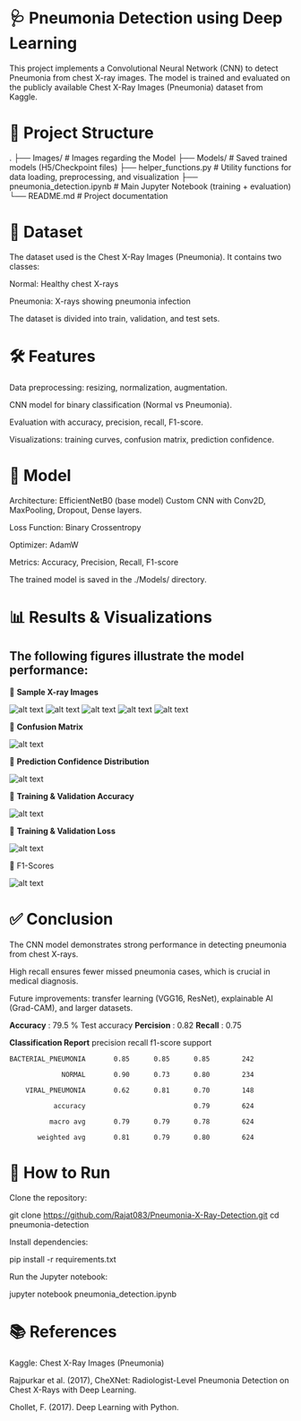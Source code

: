 # 🩺 Pneumonia Detection using Deep Learning

This project implements a Convolutional Neural Network (CNN) to detect Pneumonia from chest X-ray images. The model is trained and evaluated on the publicly available Chest X-Ray Images (Pneumonia) dataset from Kaggle.

# 📌 Project Structure
.
├── Images/                     # Images regarding the Model
├── Models/                     # Saved trained models (H5/Checkpoint files)
├── helper_functions.py         # Utility functions for data loading, preprocessing, and visualization
├── pneumonia_detection.ipynb   # Main Jupyter Notebook (training + evaluation)
└── README.md                   # Project documentation

# 
# 📂 Dataset

The dataset used is the Chest X-Ray Images (Pneumonia). It contains two classes:

Normal: Healthy chest X-rays

Pneumonia: X-rays showing pneumonia infection

The dataset is divided into train, validation, and test sets.

# 🛠️ Features

Data preprocessing: resizing, normalization, augmentation.

CNN model for binary classification (Normal vs Pneumonia).

Evaluation with accuracy, precision, recall, F1-score.

Visualizations: training curves, confusion matrix, prediction confidence.

# 🧠 Model

Architecture: EfficientNetB0 (base model) Custom CNN with Conv2D, MaxPooling, Dropout, Dense layers.

Loss Function: Binary Crossentropy

Optimizer: AdamW

Metrics: Accuracy, Precision, Recall, F1-score

The trained model is saved in the ./Models/ directory.

# 📊 Results & Visualizations

## The following figures illustrate the model performance:

🔹 **Sample X-ray Images**

![alt text](<Images/Screenshot from 2025-08-19 19-43-25.png>)
![alt text](<Images/Screenshot from 2025-08-19 19-43-36.png>)
![alt text](<Images/Screenshot from 2025-08-19 19-43-43.png>)
![alt text](<Images/Screenshot from 2025-08-19 19-43-48.png>)
![alt text](<Images/Screenshot from 2025-08-19 19-43-48.png>)

🔹 **Confusion Matrix**

![alt text](<Images/Screenshot from 2025-08-19 19-41-45.png>)

🔹 **Prediction Confidence Distribution**

![alt text](<Images/Screenshot from 2025-08-19 19-42-16.png>)

🔹 **Training & Validation Accuracy**

![alt text](<Images/Screenshot from 2025-08-19 19-49-26.png>)

🔹 **Training & Validation Loss**

![alt text](<Images/Screenshot from 2025-08-19 19-42-53.png>)

🔹 F1-Scores

![alt text](<Images/Screenshot from 2025-08-19 19-42-02.png>)

# ✅ Conclusion

The CNN model demonstrates strong performance in detecting pneumonia from chest X-rays.

High recall ensures fewer missed pneumonia cases, which is crucial in medical diagnosis.

Future improvements: transfer learning (VGG16, ResNet), explainable AI (Grad-CAM), and larger datasets.

**Accuracy** : 79.5 %  Test accuracy
**Percision** : 0.82
**Recall** : 0.75

**Classification Report**         precision        recall      f1-score      support

    BACTERIAL_PNEUMONIA       0.85      0.85      0.85        242

                 NORMAL       0.90      0.73      0.80        234

        VIRAL_PNEUMONIA       0.62      0.81      0.70        148

               accuracy                           0.79        624

              macro avg       0.79      0.79      0.78        624

           weighted avg       0.81      0.79      0.80        624



# 🚀 How to Run

Clone the repository:

git clone https://github.com/Rajat083/Pneumonia-X-Ray-Detection.git
cd pneumonia-detection

Install dependencies:

pip install -r requirements.txt

Run the Jupyter notebook:

jupyter notebook pneumonia_detection.ipynb
# 📚 References

Kaggle: Chest X-Ray Images (Pneumonia)

Rajpurkar et al. (2017), CheXNet: Radiologist-Level Pneumonia Detection on Chest X-Rays with Deep Learning.

Chollet, F. (2017). Deep Learning with Python.
